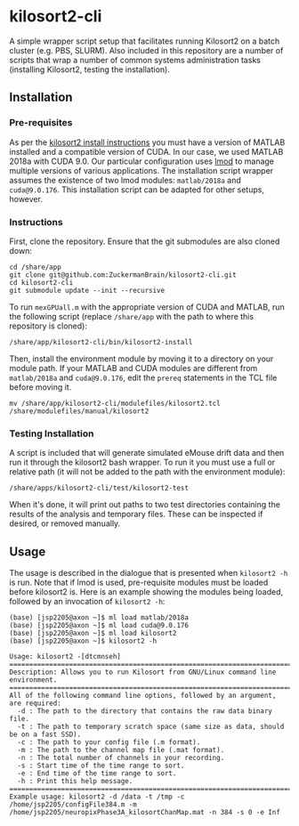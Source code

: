 # kilosort2-cli

A simple wrapper script setup that facilitates running Kilosort2 on a batch cluster (e.g. PBS, SLURM).
Also included in this repository are a number of scripts that wrap a number of common systems administration tasks
(installing Kilosort2, testing the installation).

## Installation

### Pre-requisites

As per the [kilosort2 install instructions](https://github.com/MouseLand/Kilosort2/blob/d7519a40f13eacb948f76815aa97fb6acef141ff/README.md#installation) you must have a version of MATLAB installed and a compatible version of CUDA.  In our case, we used MATLAB 2018a with CUDA 9.0.  Our particular configuration uses [lmod](https://lmod.readthedocs.io/) to manage multiple versions of various applications.  The installation script wrapper assumes the existence of two lmod modules: `matlab/2018a` and `cuda@9.0.176`.  This installation script can be adapted for other setups, however.

### Instructions

First, clone the repository.  Ensure that the git submodules are also cloned down:
```
cd /share/app
git clone git@github.com:ZuckermanBrain/kilosort2-cli.git
cd kilosort2-cli
git submodule update --init --recursive
```

To run `mexGPUall.m` with the appropriate version of CUDA and MATLAB, run the following script (replace `/share/app` with the path to where this repository is cloned):
```
/share/app/kilosort2-cli/bin/kilosort2-install
```

Then, install the environment module by moving it to a directory on your module path.  If your MATLAB and CUDA modules are different from `matlab/2018a` and `cuda@9.0.176`, edit the `prereq` statements in the TCL file before moving it.
```
mv /share/app/kilosort2-cli/modulefiles/kilosort2.tcl /share/modulefiles/manual/kilosort2
```

### Testing Installation

A script is included that will generate simulated eMouse drift data and then run it through the kilosort2 bash wrapper.  To run it you must use a full or relative path (it will not be added to the path with the environment module):

```
/share/apps/kilosort2-cli/test/kilosort2-test
```

When it's done, it will print out paths to two test directories containing the results of the analysis and temporary files.  These can be inspected if desired, or removed manually.

## Usage

The usage is described in the dialogue that is presented when `kilosort2 -h` is run.  Note that if lmod is used, pre-requisite modules must be loaded before kilosort2 is.  Here is an example showing the modules being loaded, followed by an invocation of `kilosort2 -h`:

```
(base) [jsp2205@axon ~]$ ml load matlab/2018a
(base) [jsp2205@axon ~]$ ml load cuda@9.0.176
(base) [jsp2205@axon ~]$ ml load kilosort2
(base) [jsp2205@axon ~]$ kilosort2 -h

Usage: kilosort2 -[dtcmnseh]
=========================================================================
Description: Allows you to run Kilosort from GNU/Linux command line environment.
=========================================================================
All of the following command line options, followed by an argument, are required:
  -d : The path to the directory that contains the raw data binary file.
  -t : The path to temporary scratch space (same size as data, should be on a fast SSD).
  -c : The path to your config file (.m format).
  -m : The path to the channel map file (.mat format).
  -n : The total number of channels in your recording.
  -s : Start time of the time range to sort.
  -e : End time of the time range to sort.
  -h : Print this help message.
=========================================================================
Example usage: kilosort2 -d /data -t /tmp -c /home/jsp2205/configFile384.m -m /home/jsp2205/neuropixPhase3A_kilosortChanMap.mat -n 384 -s 0 -e Inf
```
